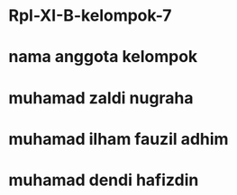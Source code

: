 # Rpl-XI-B-kelompok-7
# nama anggota kelompok
# muhamad zaldi nugraha
# muhamad ilham fauzil adhim
# muhamad dendi hafizdin
